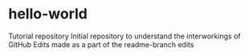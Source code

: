 # hello-world
Tutorial repository
Initial repository to understand the interworkings of GitHub
Edits made as a part of the readme-branch edits

